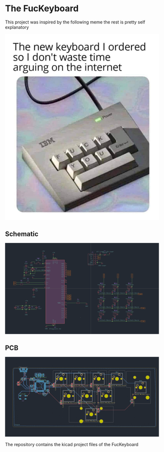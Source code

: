 # The FucKeyboard
This project was inspired by the following meme the rest is pretty self explanatory

![meme](Images/meme.jpeg)

## Schematic
![sch](Images/sch.png)

## PCB
![pcb](Images/pcb.png)


The repository contains the kicad project files of the FucKeyboard
